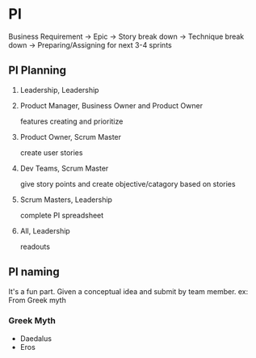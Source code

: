 # PI

Business Requirement
-> Epic
-> Story break down
-> Technique break down
-> Preparing/Assigning for next 3-4 sprints

## PI Planning

1. Leadership, Leadership
2. Product Manager, Business Owner and Product Owner

   features creating and prioritize

3. Product Owner, Scrum Master

   create user stories

4. Dev Teams, Scrum Master

   give story points and create objective/catagory based on stories

5. Scrum Masters, Leadership

   complete PI spreadsheet

6. All, Leadership

   readouts

## PI naming

It's a fun part. Given a conceptual idea and submit by team member. ex: From Greek myth

### Greek Myth

- Daedalus
- Eros
